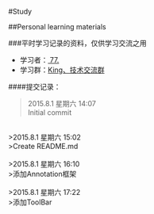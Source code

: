 #Study

##Personal learning materials

###平时学习记录的资料，仅供学习交流之用
* 学习者：[  77.](http://wpa.qq.com/msgrd?v=3&uin=951203598&site=qq&menu=yes "点击这里联系作者")<br>
* 学习群：[King、技术交流群](http://shang.qq.com/wpa/qunwpa?idkey=a1488cba8fc51aaa456a82105afafa34276957bd41337abcd0e593a098d9c56a "点击加群")<br>

####提交记录：<br>
>2015.8.1 星期六 14:07<br>
>Initial commit<br>

<br>
>2015.8.1 星期六 15:02<br>
>Create README.md<br>

<br>
>2015.8.1 星期六 16:10<br>
>添加Annotation框架<br>

<br>
>2015.8.1 星期六 17:22<br>
>添加ToolBar<br>
